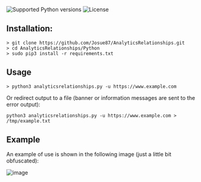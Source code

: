 ![Supported Python versions](https://img.shields.io/badge/python-3.6+-blue.svg?style=flat-square&logo=python)
![License](https://img.shields.io/badge/license-GNU-green.svg?style=flat-square&logo=gnu)

## Installation:

```
> git clone https://github.com/Josue87/AnalyticsRelationships.git
> cd AnalyticsRelationships/Python
> sudo pip3 install -r requirements.txt
```

## Usage

```
> python3 analyticsrelationships.py -u https://www.example.com
```

Or redirect output to a file (banner or information messages are sent to the error output):

``` 
python3 analyticsrelationships.py -u https://www.example.com > /tmp/example.txt
```

## Example

An example of use is shown in the following image (just a little bit obfuscated):

![image](https://user-images.githubusercontent.com/16885065/118356444-84475300-b575-11eb-9b1f-bc5c587d620f.png)
